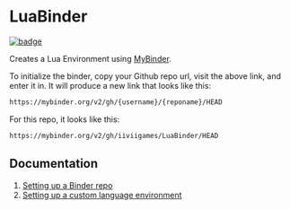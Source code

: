 # LuaBinder


[![badge]](https://mybinder.org/v2/gh/iiviigames/LuaBinder/HEAD)

Creates a Lua Environment using [MyBinder](https://mybinder.org).

To initialize the binder, copy your Github repo url, visit the above link, and enter it in. It will produce a new link that looks like this:

```bash
https://mybinder.org/v2/gh/{username}/{reponame}/HEAD
```


For this repo, it looks like this:

```bash
https://mybinder.org/v2/gh/iiviigames/LuaBinder/HEAD
```

## Documentation

1. [Setting up a Binder repo](https://github.com/alan-turing-institute/the-turing-way/blob/master/workshops/boost-research-reproducibility-binder/workshop-presentations/zero-to-binder-python.md)
2. [Setting up a custom language environment](https://mybinder.readthedocs.io/en/latest/using/config_files.html)


<!-- IMAGE LINKS -->
[badge]: <https://mybinder.org/badge_logo.svg> "Launch LuaBinder in Browser"

